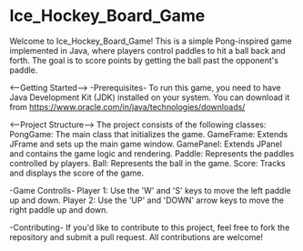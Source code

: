 # Ice_Hockey_Board_Game
Welcome to Ice_Hockey_Board_Game! 
This is a simple Pong-inspired game implemented in Java, where players control paddles to hit a ball back and forth.
The goal is to score points by getting the ball past the opponent's paddle.

<--Getting Started-->
-Prerequisites-
To run this game, you need to have Java Development Kit (JDK) installed on your system. 
You can download it from https://www.oracle.com/in/java/technologies/downloads/

<--Project Structure-->
The project consists of the following classes:
PongGame: The main class that initializes the game.
GameFrame: Extends JFrame and sets up the main game window.
GamePanel: Extends JPanel and contains the game logic and rendering.
Paddle: Represents the paddles controlled by players.
Ball: Represents the ball in the game.
Score: Tracks and displays the score of the game.

-Game Controlls-
Player 1: Use the 'W' and 'S' keys to move the left paddle up and down.
Player 2: Use the 'UP' and 'DOWN' arrow keys to move the right paddle up and down.

-Contributing-
If you'd like to contribute to this project, feel free to fork the repository and submit a pull request. All contributions are welcome!
